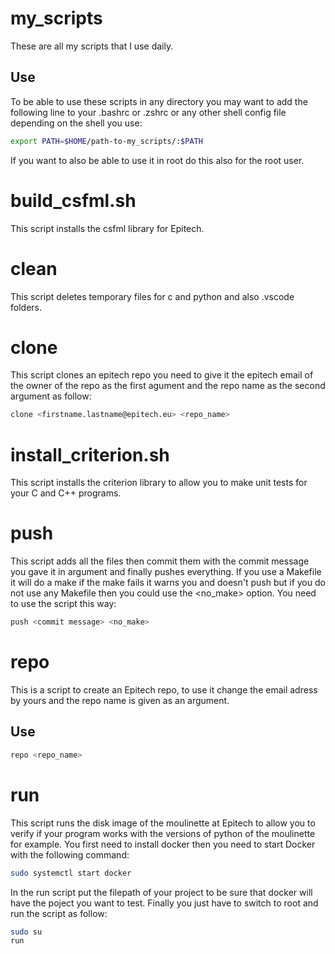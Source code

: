 # my_scripts

These are all my scripts that I use daily.

## Use

To be able to use these scripts in any directory you may want to add the following line to your .bashrc or .zshrc or any other shell config file depending on the shell you use:

```bash
export PATH=$HOME/path-to-my_scripts/:$PATH
```

If you want to also be able to use it in root do this also for the root user.

# build_csfml.sh

This script installs the csfml library for Epitech.

# clean

This script deletes temporary files for c and python and also .vscode folders.

# clone

This script clones an epitech repo you need to give it the epitech email of the owner of the repo as the first agument and the repo name as the second argument as follow:

```bash
clone <firstname.lastname@epitech.eu> <repo_name>
```

# install_criterion.sh

This script installs the criterion library to allow you to make unit tests for your C and C++ programs.

# push

This script adds all the files then commit them with the commit message you gave it in argument and finally pushes everything. If you use a Makefile it will do a make if the make fails it warns you and doesn't push but if you do not use any Makefile then you could use the <no_make> option.
You need to use the script this way:

```bash
push <commit message> <no_make>
```

# repo

This is a script to create an Epitech repo, to use it change the email adress by yours and the repo name is given as an argument.

## Use

```bash
repo <repo_name>
```

# run

This script runs the disk image of the moulinette at Epitech to allow you to verify if your program works with the versions of python of the moulinette for example.
You first need to install docker then you need to start Docker with the following command:

```bash
sudo systemctl start docker
```

In the run script put the filepath of your project to be sure that docker will have the poject you want to test.
Finally you just have to switch to root and run the script as follow:

```bash
sudo su
run
```
